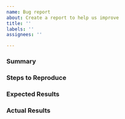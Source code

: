 ```yaml
---
name: Bug report
about: Create a report to help us improve
title: ''
labels: ''
assignees: ''

---
```


### Summary  


### Steps to Reproduce  


### Expected Results  


### Actual Results
